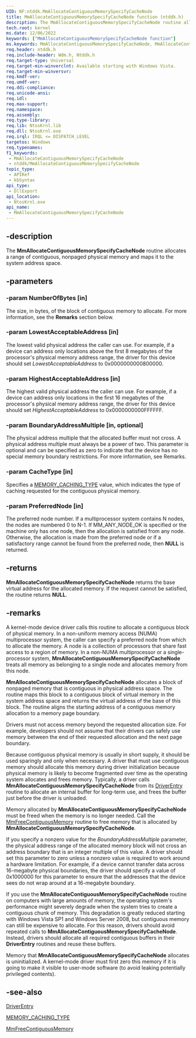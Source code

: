 ```yaml
---
UID: NF:ntddk.MmAllocateContiguousMemorySpecifyCacheNode
title: MmAllocateContiguousMemorySpecifyCacheNode function (ntddk.h)
description: The MmAllocateContiguousMemorySpecifyCacheNode routine allocates a range of contiguous, nonpaged physical memory and maps it to the system address space.
tech.root: kernel
ms.date: 12/06/2022
keywords: ["MmAllocateContiguousMemorySpecifyCacheNode function"]
ms.keywords: MmAllocateContiguousMemorySpecifyCacheNode, MmAllocateContiguousMemorySpecifyCacheNode routine [Kernel-Mode Driver Architecture], k106_0ccc75e1-5d61-4f89-b576-1c709b50609f.xml, kernel.mmallocatecontiguousmemoryspecifycachenode, wdm/MmAllocateContiguousMemorySpecifyCacheNode
req.header: ntddk.h
req.include-header: Wdm.h, Ntddk.h
req.target-type: Universal
req.target-min-winverclnt: Available starting with Windows Vista.
req.target-min-winversvr: 
req.kmdf-ver: 
req.umdf-ver: 
req.ddi-compliance: 
req.unicode-ansi: 
req.idl: 
req.max-support: 
req.namespace: 
req.assembly: 
req.type-library: 
req.lib: NtosKrnl.lib
req.dll: NtosKrnl.exe
req.irql: IRQL <= DISPATCH_LEVEL
targetos: Windows
req.typenames: 
f1_keywords:
 - MmAllocateContiguousMemorySpecifyCacheNode
 - ntddk/MmAllocateContiguousMemorySpecifyCacheNode
topic_type:
 - APIRef
 - kbSyntax
api_type:
 - DllExport
api_location:
 - NtosKrnl.exe
api_name:
 - MmAllocateContiguousMemorySpecifyCacheNode
---
```


## -description

The **MmAllocateContiguousMemorySpecifyCacheNode** routine allocates a range of contiguous, nonpaged physical memory and maps it to the system address space.

## -parameters

### -param NumberOfBytes [in]

The size, in bytes, of the block of contiguous memory to allocate. For more information, see the **Remarks** section below.

### -param LowestAcceptableAddress [in]

The lowest valid physical address the caller can use. For example, if a device can address only locations above the first 8 megabytes of the processor's physical memory address range, the driver for this device  should set *LowestAcceptableAddress* to 0x0000000000800000.

### -param HighestAcceptableAddress [in]

The highest valid physical address the caller can use. For example, if a device can address only locations in the first 16 megabytes of the processor's physical memory address range, the driver for this device should set *HighestAcceptableAddress* to 0x0000000000FFFFFF.

### -param BoundaryAddressMultiple [in, optional]

The physical address multiple that the allocated buffer must not cross. A physical address multiple must always be a power of two. This parameter is optional and can be specified as zero to indicate that the device has no special memory boundary restrictions. For more information, see Remarks.

### -param CacheType [in]

Specifies a [MEMORY_CACHING_TYPE](../wdm/ne-wdm-_memory_caching_type.md) value, which indicates the type of caching requested for the contiguous physical memory.

### -param PreferredNode [in]

The preferred node number. If a multiprocessor system contains N nodes, the nodes are numbered 0 to N-1. If MM_ANY_NODE_OK is specified or the machine only has one node, then the allocation is satisfied from any node. Otherwise, the allocation is made from the preferred node or if a satisfactory range cannot be found from the preferred node, then **NULL** is returned.

## -returns

**MmAllocateContiguousMemorySpecifyCacheNode** returns the base virtual address for the allocated memory. If the request cannot be satisfied, the routine returns **NULL**.

## -remarks

A kernel-mode device driver calls this routine  to allocate a contiguous block of physical memory. In a non-uniform memory access (NUMA) multiprocessor system, the caller can specify a preferred node from which to allocate the memory. A node is a collection of processors that share fast access to a region of memory. In a non-NUMA multiprocessor or a single-processor system, **MmAllocateContiguousMemorySpecifyCacheNode** treats all memory as belonging to a single node and allocates memory from this node.

**MmAllocateContiguousMemorySpecifyCacheNode** allocates a block of nonpaged memory that is contiguous in physical address space. The routine maps this block to a contiguous block of virtual memory in the system address space and returns the virtual address of the base of this block. The routine aligns the starting address of a contiguous memory allocation to a memory page boundary.

Drivers must not access memory beyond the requested allocation size. For example, developers should not assume that their drivers can safely use memory between the end of their requested allocation and the next page boundary.

Because contiguous physical memory is usually in short supply, it should be used sparingly and only when necessary. A driver that must use contiguous memory should allocate this memory during driver initialization because physical memory is likely to become fragmented over time as the operating system allocates and frees memory. Typically, a driver calls **MmAllocateContiguousMemorySpecifyCacheNode** from its [DriverEntry](/windows-hardware/drivers/storage/driverentry-of-ide-controller-minidriver) routine to allocate an internal buffer for long-term use, and frees the buffer just before the driver is unloaded.

Memory allocated by **MmAllocateContiguousMemorySpecifyCacheNode** must be freed when the memory is no longer needed. Call the [MmFreeContiguousMemory](../wdm/nf-wdm-mmfreecontiguousmemory.md) routine to free memory that is allocated by **MmAllocateContiguousMemorySpecifyCacheNode**.

If you specify a nonzero value for the *BoundaryAddressMultiple* parameter, the physical address range of the allocated memory block will not cross an address boundary that is an integer multiple of this value. A driver should set this parameter to zero unless a nonzero value is required to work around a hardware limitation. For example, if a device cannot transfer data across 16-megabyte physical boundaries, the driver should specify a value of 0x1000000 for this parameter to ensure that the addresses that the device sees do not wrap around at a 16-megabyte boundary.

If you use the **MmAllocateContiguousMemorySpecifyCacheNode** routine on computers with large amounts of memory, the operating system's performance might severely degrade when the system tries to create a contiguous chunk of memory. This degradation is greatly reduced starting with Windows Vista SP1 and Windows Server 2008, but contiguous memory can still be expensive to allocate. For this reason, drivers should avoid repeated calls to **MmAllocateContiguousMemorySpecifyCacheNode**. Instead, drivers should allocate all required contiguous buffers in their **DriverEntry** routines and reuse these buffers.

Memory that **MmAllocateContiguousMemorySpecifyCacheNode** allocates is uninitialized. A kernel-mode driver must first zero this memory if it is going to make it visible to user-mode software (to avoid leaking potentially privileged contents).

## -see-also

[DriverEntry](/windows-hardware/drivers/storage/driverentry-of-ide-controller-minidriver)

[MEMORY_CACHING_TYPE](../wdm/ne-wdm-_memory_caching_type.md)

[MmFreeContiguousMemory](../wdm/nf-wdm-mmfreecontiguousmemory.md)